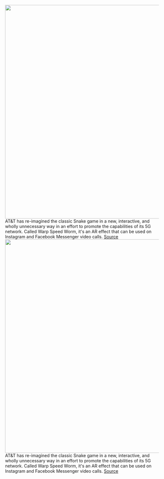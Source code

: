 <img src='https://cdn.vox-cdn.com/thumbor/xZGj4ajWx4SIoK4P7peLnambqac=/0x0:2100x1500/1200x800/filters:focal(882x582:1218x918)/cdn.vox-cdn.com/uploads/chorus_image/image/70279144/5g_snake_2.0.jpg' width='700px' /><br/>
AT&T has re-imagined the classic Snake game in a new, interactive, and wholly unnecessary way in an effort to promote the capabilities of its 5G network. Called Warp Speed Worm, it's an AR effect that can be used on Instagram and Facebook Messenger video calls.
<a href='https://www.theverge.com/2021/12/15/22837902/att-5g-ar-snake-warp-speed-worm-messenger-instagram'> Source <a/><img src='https://cdn.vox-cdn.com/thumbor/xZGj4ajWx4SIoK4P7peLnambqac=/0x0:2100x1500/1200x800/filters:focal(882x582:1218x918)/cdn.vox-cdn.com/uploads/chorus_image/image/70279144/5g_snake_2.0.jpg' width='700px' /><br/>
AT&T has re-imagined the classic Snake game in a new, interactive, and wholly unnecessary way in an effort to promote the capabilities of its 5G network. Called Warp Speed Worm, it's an AR effect that can be used on Instagram and Facebook Messenger video calls.
<a href='https://www.theverge.com/2021/12/15/22837902/att-5g-ar-snake-warp-speed-worm-messenger-instagram'> Source <a/>